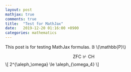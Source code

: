 ```yaml
---
layout: post
mathjax: true
comments: true
title:  "Test for MathJax"
date:   2019-12-20 01:16:00 +0900
categories: mathematics
---
```


This post is for testing MathJax formulas.
$\mathbb{B}$ \\(\mathbb{P}\\)

$$ \mathsf{ZFC} \nvdash \mathsf{CH} $$
\\[ 2^{\aleph_\omega} \le \aleph_{\omega_4} \\]
